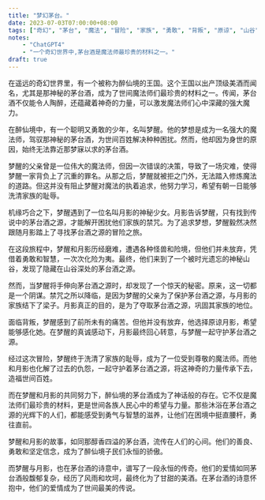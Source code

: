 ```yaml
---
title: "梦幻茅台。"
date: 2023-07-03T07:00:00+08:00
tags: ["奇幻", "茅台", "魔法", "冒险", "家族", "勇敢", "背叛", "原谅", "山谷", "爱情", "ChatGPT4"]
notes:
    - "ChatGPT4"
    - "一个奇幻世界中,茅台酒是魔法师最珍贵的材料之一。"
draft: true
---
```


在遥远的奇幻世界里，有一个被称为醉仙境的王国。这个王国以出产顶级美酒而闻名，尤其是那神秘的茅台酒，成为了世间魔法师们最珍贵的材料之一。传闻，茅台酒不仅能令人陶醉，还蕴藏着神奇的力量，可以激发魔法师们心中深藏的强大魔力。

在醉仙境中，有一个聪明又勇敢的少年，名叫梦醒。他的梦想是成为一名强大的魔法师，驾驭那神秘的茅台酒，为世间百姓解决种种困扰。然而，他却因为身世的原因，始终无法靠近那梦寐以求的茅台酒。

梦醒的父亲曾是一位伟大的魔法师，但因一次错误的决策，导致了一场灾难，使得梦醒一家背负上了沉重的罪名。从那之后，梦醒就被拒之门外，无法踏入修炼魔法的道路。但这并没有阻止梦醒对魔法的执着追求，他努力学习，希望有朝一日能够洗清家族的耻辱。

机缘巧合之下，梦醒遇到了一位名叫月影的神秘少女。月影告诉梦醒，只有找到传说中的茅台酒之源，才能解开困扰他们家族的禁咒。为了追求梦想，梦醒毅然决然跟随月影踏上了寻找茅台酒之源的冒险之旅。

在这段旅程中，梦醒和月影历经磨难，遭遇各种怪兽和险境，但他们并未放弃，凭借着勇敢和智慧，一次次化险为夷。最终，他们来到了一个被时光遗忘的神秘山谷，发现了隐藏在山谷深处的茅台酒之源。

然而，当梦醒将手伸向茅台酒之源时，却发现了一个惊天的秘密。原来，这一切都是一个阴谋。禁咒之所以降临，是因为梦醒的父亲为了保护茅台酒之源，与月影的家族结下了梁子。月影真正的目的，是为了夺取茅台酒之源，巩固其家族的地位。

面临背叛，梦醒感到了前所未有的痛苦。但他并没有放弃，他选择原谅月影，希望能够感化她。在梦醒的真诚感动下，月影最终回心转意，与梦醒一起守护茅台酒之源。

经过这次冒险，梦醒终于洗清了家族的耻辱，成为了一位受到尊敬的魔法师。而他和月影也化解了过去的仇怨，一起守护着茅台酒之源，将这神奇的力量传承下去，造福世间百姓。

而在梦醒和月影的共同努力下，醉仙境的茅台酒成为了神话般的存在。它不仅是魔法师们最珍贵的材料，更是世间各族人民心中的希望与力量。那些沐浴在茅台酒之源的光辉下的人们，都能感受到勇气与智慧的滋养，让他们在困境中挺直腰杆，勇往直前。

梦醒和月影的故事，如同那醇香四溢的茅台酒，流传在人们的心间。他们的善良、勇敢和坚定信念，成为了醉仙境子民们永恒的骄傲。

而梦醒与月影，也在茅台酒的诗意中，谱写了一段永恒的传奇。他们的爱情如同茅台酒般馥郁复杂，经历了风雨和坎坷，最终化为了甘甜的美酒。在茅台酒的诗意怀抱中，他们的爱情成为了世间最美的传说。